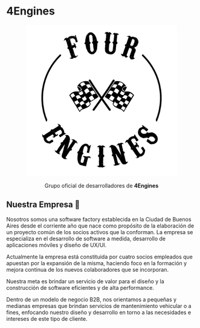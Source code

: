 # 4Engines

<p align="center">
<img width="400" src="./4engines.png">
</p>
 
<p align="center">
 Grupo oficial de desarrolladores de <strong>4Engines</strong>
</p>
  
## Nuestra Empresa 👋

Nosotros somos una software factory establecida en la Ciudad de Buenos Aires desde el corriente año que nace como propósito de la elaboración de un proyecto común de los socios activos que la conforman. La empresa se especializa en el desarrollo de software a medida, desarrollo de aplicaciones móviles y diseño de UX/UI. 

Actualmente la empresa está constituida por cuatro socios empleados que apuestan por la expansión de la misma, haciendo foco en la  formación y mejora continua de los nuevos colaboradores que se incorporan.

Nuestra meta es brindar un servicio de valor para el diseño y la  construcción de software eficientes y de alta performance. 

Dentro de un modelo de negocio B2B, nos orientamos a pequeñas y medianas empresas que brindan servicios de mantenimiento vehicular o a fines, enfocando nuestro diseño y desarrollo en torno a las necesidades e intereses de este tipo de cliente.
